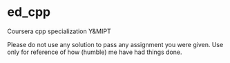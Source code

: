 # ed_cpp
Coursera cpp specialization Y&amp;MIPT

Please do not use any solution to pass any assignment you were given.
Use only for reference of how (humble) me have had things done.
